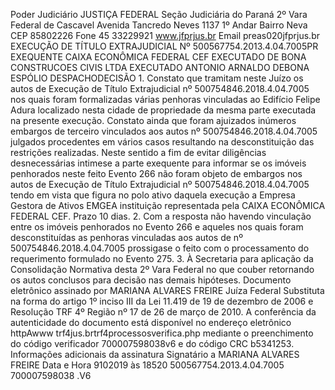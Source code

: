 Poder Judiciário JUSTIÇA FEDERAL Seção Judiciária do Paraná 2º Vara Federal de Cascavel Avenida Tancredo Neves 1137 1º Andar Bairro Neva CEP 85802226 Fone 45 33229921 www.jfprjus.br Email preas020jfprjus.br EXECUÇÃO DE TÍTULO EXTRAJUDICIAL Nº 500567754.2013.4.04.7005PR EXEQUENTE CAIXA ECONÔMICA FEDERAL CEF EXECUTADO DE BONA CONSTRUCOES CIVIS LTDA EXECUTADO ANTONIO ARNALDO DEBONA ESPÓLIO DESPACHODECISÃO 1. Constato que tramitam neste Juízo os autos de Execução de Título Extrajudicial nº 500754846.2018.4.04.7005 nos quais foram formalizadas várias penhoras vinculadas ao Edifício Felipe Adura localizado nesta cidade de propriedade da mesma parte executada na presente execução. Constato ainda que foram ajuizados inúmeros embargos de terceiro vinculados aos autos nº 500754846.2018.4.04.7005 julgados procedentes em vários casos resultando na desconstituição das restrições realizadas. Neste sentido a fim de evitar diligências desnecessárias intimese a parte exequente para informar se os imóveis penhorados neste feito Evento 266 não foram objeto de embargos nos autos de Execução de Título Extrajudicial nº 500754846.2018.4.04.7005 tendo em vista que figura no polo ativo daquela execução a Empresa Gestora de Ativos EMGEA instituição representada pela CAIXA ECONÔMICA FEDERAL CEF. Prazo 10 dias. 2. Com a resposta não havendo vinculação entre os imóveis penhorados no Evento 266 e aqueles nos quais foram desconstituídas as penhoras vinculadas aos autos de nº 500754846.2018.4.04.7005 prossigase o feito com o processamento do requerimento formulado no Evento 275. 3. À Secretaria para aplicação da Consolidação Normativa desta 2º Vara Federal no que couber retornando os autos conclusos para decisão nas demais hipóteses. Documento eletrônico assinado por MARIANA ALVARES FREIRE Juíza Federal Substituta na forma do artigo 1º inciso III da Lei 11.419 de 19 de dezembro de 2006 e Resolução TRF 4º Região nº 17 de 26 de março de 2010. A conferência da autenticidade do documento está disponível no endereço eletrônico httpAwww trf4jus.brtrf4processosverifica.php mediante o preenchimento do código verificador 700007598038v6 e do código CRC b5341253. Informações adicionais da assinatura Signatário a MARIANA ALVARES FREIRE Data e Hora 9102019 às 18520 500567754.2013.4.04.7005 700007598038 .V6

